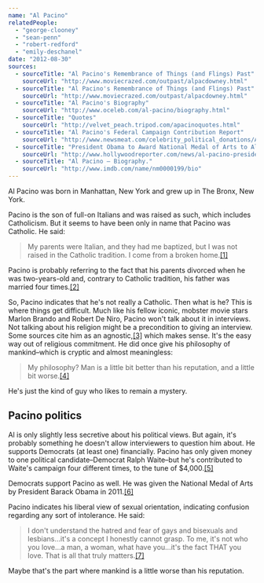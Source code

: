 ```yaml
---
name: "Al Pacino"
relatedPeople:
  - "george-clooney"
  - "sean-penn"
  - "robert-redford"
  - "emily-deschanel"
date: "2012-08-30"
sources:
  - sourceTitle: "Al Pacino's Remembrance of Things (and Flings) Past"
    sourceUrl: "http://www.moviecrazed.com/outpast/alpacdowney.html"
  - sourceTitle: "Al Pacino's Remembrance of Things (and Flings) Past"
    sourceUrl: "http://www.moviecrazed.com/outpast/alpacdowney.html"
  - sourceTitle: "Al Pacino's Biography"
    sourceUrl: "http://www.oceleb.com/al-pacino/biography.html"
  - sourceTitle: "Quotes"
    sourceUrl: "http://velvet_peach.tripod.com/apacinoquotes.html"
  - sourceTitle: "Al Pacino's Federal Campaign Contribution Report"
    sourceUrl: "http://www.newsmeat.com/celebrity_political_donations/Al_Pacino.php"
  - sourceTitle: "President Obama to Award National Medal of Arts to Al Pacino"
    sourceUrl: "http://www.hollywoodreporter.com/news/al-pacino-president-obama-national-medal-of-arts-289385"
  - sourceTitle: "Al Pacino – Biography."
    sourceUrl: "http://www.imdb.com/name/nm0000199/bio"
---
```


Al Pacino was born in Manhattan, New York and grew up in The Bronx, New York.

Pacino is the son of full-on Italians and was raised as such, which includes Catholicism. But it seems to have been only in name that Pacino was Catholic. He said:

>My parents were Italian, and they had me baptized, but I was not raised in the Catholic tradition. I come from a broken home.<a class="source-citation" href="http://www.moviecrazed.com/outpast/alpacdowney.html" title="Al Pacino&apos;s Remembrance of Things (and Flings) Past">[1]</a>

Pacino is probably referring to the fact that his parents divorced when he was two-years-old and, contrary to Catholic tradition, his father was married four times.<a class="source-citation" href="http://www.moviecrazed.com/outpast/alpacdowney.html" title="Al Pacino&apos;s Remembrance of Things (and Flings) Past">[2]</a>

So, Pacino indicates that he's not really a Catholic. Then what is he? This is where things get difficult. Much like his fellow iconic, mobster movie stars Marlon Brando and Robert De Niro, Pacino won't talk about it in interviews. Not talking about his religion might be a precondition to giving an interview. Some sources cite him as an agnostic,<a class="source-citation" href="http://www.oceleb.com/al-pacino/biography.html" title="Al Pacino&apos;s Biography">[3]</a> which makes sense. It's the easy way out of religious commitment. He did once give his philosophy of mankind–which is cryptic and almost meaningless:

>My philosophy? Man is a little bit better than his reputation, and a little bit worse.<a class="source-citation" href="http://velvet_peach.tripod.com/apacinoquotes.html" title="Quotes">[4]</a>

He's just the kind of guy who likes to remain a mystery.


## Pacino politics

Al is only slightly less secretive about his political views. But again, it's probably something he doesn't allow interviewers to question him about. He supports Democrats (at least one) financially. Pacino has only given money to one political candidate–Democrat Ralph Waite–but he's contributed to Waite's campaign four different times, to the tune of $4,000.<a class="source-citation" href="http://www.newsmeat.com/celebrity_political_donations/Al_Pacino.php" title="Al Pacino&apos;s Federal Campaign Contribution Report">[5]</a>

Democrats support Pacino as well. He was given the National Medal of Arts by President Barack Obama in 2011.<a class="source-citation" href="http://www.hollywoodreporter.com/news/al-pacino-president-obama-national-medal-of-arts-289385" title="President Obama to Award National Medal of Arts to Al Pacino">[6]</a>

Pacino indicates his liberal view of sexual orientation, indicating confusion regarding any sort of intolerance. He said:

>I don't understand the hatred and fear of gays and bisexuals and lesbians…it's a concept I honestly cannot grasp. To me, it's not who you love…a man, a woman, what have you…it's the fact THAT you love. That is all that truly matters.<a class="source-citation" href="http://www.imdb.com/name/nm0000199/bio" title="Al Pacino – Biography.">[7]</a>

Maybe that's the part where mankind is a little worse than his reputation.